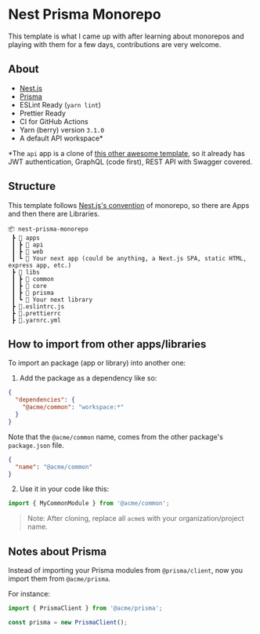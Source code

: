 # Nest Prisma Monorepo

This template is what I came up with after learning about monorepos and playing with them for a few days, contributions are very welcome.

## About

- [Nest.js](https://nestjs.com/)
- [Prisma](https://prisma.io/)
- ESLint Ready (`yarn lint`)
- Prettier Ready
- CI for GitHub Actions
- Yarn (berry) version `3.1.0`
- A default API workspace\*

\*The `api` app is a clone of [this other awesome template](https://github.com/fivethree-team/nestjs-prisma-starter), so it already has JWT authentication, GraphQL (code first), REST API with Swagger covered.

## Structure

This template follows [Nest.js's convention](https://docs.nestjs.com/cli/monorepo) of monorepo, so there are Apps and then there are Libraries.

```
📦 nest-prisma-monorepo
 ┣ 📂 apps
 ┃ ┣ 📂 api
 ┃ ┣ 📂 web
 ┃ ┗ 📂 Your next app (could be anything, a Next.js SPA, static HTML, express app, etc.)
 ┣ 📂 libs
 ┃ ┣ 📂 common
 ┃ ┣ 📂 core
 ┃ ┣ 📂 prisma
 ┃ ┗ 📂 Your next library
 ┣ 📜.eslintrc.js
 ┣ 📜.prettierrc
 ┣ 📜.yarnrc.yml
```

## How to import from other apps/libraries

To import an package (app or library) into another one:

1. Add the package as a dependency like so:

```json
{
  "dependencies": {
    "@acme/common": "workspace:*"
  }
}
```

Note that the `@acme/common` name, comes from the other package's `package.json` file.

```json
{
  "name": "@acme/common"
}
```

2. Use it in your code like this:

```ts
import { MyCommonModule } from '@acme/common';
```

> Note: After cloning, replace all `acme`s with your organization/project name.

## Notes about Prisma

Instead of importing your Prisma modules from `@prisma/client`, now you import them from `@acme/prisma`.

For instance:

```ts
import { PrismaClient } from '@acme/prisma';

const prisma = new PrismaClient();
```
